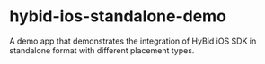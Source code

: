 # hybid-ios-standalone-demo
A demo app that demonstrates the integration of HyBid iOS SDK in standalone format with different placement types.
